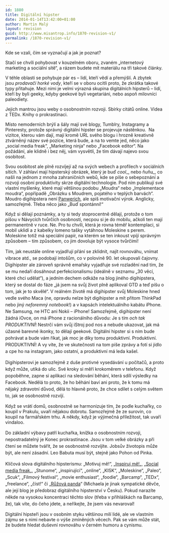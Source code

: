 ```yaml
---
id: 1880
title: Digitální hipster
date: 2014-01-14T13:42:00+01:00
author: Martin Malý
layout: revision
guid: http://www.misantrop.info/1870-revision-v1/
permalink: /1870-revision-v1/
---
```

Kde se vzali, čím se vyznačují a jak je poznat?

<!--more-->

Stačí se chvíli pohybovat v kouzelném oboru, zvaném &#8222;internetový marketing a sociální sítě&#8220;, a rázem budete mít materiálu na tři takové články.

V téhle oblasti se pohybuje pár es &#8211; lidí, kteří vědí a přemýšlí. A zbytek jsou _prodavači horké vody_, kteří se v oboru ocitli proto, že zkrátka takové typy přitahuje. Mezi nimi je velmi výrazná skupina digitálních hipsterů &#8211; lidí, kteří by byli geeky, kdyby geekové byli vegetariáni, nebo aspoň milovníci paleodiety.

Jejich mantrou jsou weby o osobnostním rozvoji. Sbírky citátů online. Videa z TEDx. Knihy o prokrastinaci.

Místo nemoderních brýlí a šály mají své blogy, Tumblry, Instagramy a Pinteresty, protože správný digitální hipster se projevuje nástěnkou.  Na vizitce, kterou vám dají, mají kromě URL svého blogu i hrozně kreativně ztvárněný název své pozice, která bude, a na to vemte jed, něco jako &#8222;social media freak&#8220;, &#8222;Marketing ninja&#8220; nebo &#8222;Facebook editor&#8220;. Na požádání, ale klidně i bez něj, vám vysvětlí, že tím dávají najevo svou osobitost.

Svou osobitost ale plně rozvíjejí až na svých webech a profilech v sociálních sítích. V záhlaví mají hipsterský obrázek, který je buď _cool__, nebo ňuňu_, co našli na jednom z mnoha zahraničních webů, kde se píše o sebepoznání a rozvoji osobní produktivity skrze digitální technologie. Pod ním publikují své vlastní myšlenky, které mají většinou podobu &#8222;Moudra&#8220; nebo &#8222;Implementace moudra&#8220;, popřípadě &#8222;Obrázku s Moudrem, pojatého v teplých barvách&#8220;. Moudro digihipstera není [Panwerich](http://www.misantrop.info/panwerich/ "Panwerich"), ale spíš motivační výrok. Anglicky, samozřejmě. Třeba něco jako &#8222;Buď spontánní!&#8220;

Když si dělají poznámky, a ty si tedy stoprocentně dělají, protože o tom píšou v Návycích tvůrčích osobností, necpou si je do mobilu, ačkoli ten mají permanentně v ruce. Ne. Pro tu chvíli, která je rovna téměř kontemplaci, si mobil uklidí a z kabelky lomeno tašky vytáhnou Moleskine s perem. Moleskine totiž má speciální papír, na kterém se ten inkoust vpíjí správným způsobem &#8211; tím způsobem, co jim dovoluje být vysoce tvůrčími!

<span style="line-height: 1.5em;">Tím, jak neustále online vyjadřují přání se zklidnit, najít rovnováhu, vnímat vibrace atd., se podobají intošům, co v polovině 90. let okupovali čajovny. Digihipster ale zároveň správně emařsky vyjadřuje své rozladění nad tím, že se mu nedaří dosáhnout perfekcionalismu (ideálně v seznamu &#8222;30 věcí, které chci udělat&#8220;), a jedním dechem odkáže na blog jiného digihipstera, který se dostal do fáze &#8222;já jsem na svůj život plně aplikoval GTD a teď píšu o tom, jak je to skvělé&#8220;. V reálném životě má digihipster svůj Moleskine hned vedle svého Maca (ne, opravdu nelze být digihipster a mít přitom ThinkPad nebo jiný <em>neforemný notebook</em>!) a v kapsách intelektuálního kabátu iPhone. Ne Samsung, ne HTC ani Nokii &#8211; iPhone! Samozřejmě, digihipster není žádná iOvce, on má iPhone z racionálního důvodu: Je s tím <em>och tak PRODUKTIVNÍ</em>! Nestrčí vám svůj iStroj pod nos a nebude ukazovat, jak má úžasné barevné ikonky, to dělají geekové. Digitální hipster si s ním bude pohrávat a bude vám říkat, jak moc je díky tomu produktivní. Produktivní. PRODUKTIVNÍ! A vy víte, že ve skutečnosti na tom píše zprávy a fotí si jídlo a cpe ho na instagram, jako ostatní, a produktivní má leda kašel.</span>

<span style="line-height: 1.5em;">Digihipsterovi je samozřejmě z duše protivné vysedávání u počítačů, a proto když může, utíká do ulic. Své kroky si měří krokoměrem v telefonu. Když popoběhne, zapne si aplikaci na sledování běhání, která sdílí výsledky na Facebook. Nedělá to proto, že ho běhání baví ani proto, že k tomu má nějaký zdravotní důvod, dělá to hlavně proto, že chce sdílet s celým světem to, jak se osobnostně rozvíjí.</span>

Když se vrátí domů, osobnostně se harmonizuje tím, že podle kuchařky, co koupil v Prakulu, uvaří nějakou dobrotu. Samozřejmě že ze surovin, co koupil na farmářském trhu. A někdy, když je výjimečná příležitost, tak uvaří vindaloo.

<span style="line-height: 1.5em;">Do základní výbavy patří kuchařka, knížka o osobnostním rozvoji, nepostradatelný je Konec prokrastinace. Jsou v tom velké obrázky a při čtení se můžete tvářit, že se osobnostně rozvíjíte. Jobsův životopis může být, ale není zásadní. Leo Babuta musí být, stejně jako Pohon od Pinka.</span>

Klíčová slova digitálního hipsterismu: &#8222;Motivuj mě!&#8220;, &#8222;[Inspiruj mě!](http://finmag.penize.cz/kaleidoskop/279610-mor-jmenem-inspirace)&#8222;, <span style="line-height: 1.5em;">&#8222;<a href="http://www.lenilumpik.cz/2013/12/dreams-are-made-to-happen-always/">Social media freak</a>&#8222;, &#8222;Stunome&#8220;, &#8222;inspirující&#8220;, &#8222;online&#8220;, &#8222;KISK&#8220;, &#8222;Moleskine&#8220;, &#8222;Paleo&#8220;, &#8222;Scuk&#8220;, &#8222;Filmový festival&#8220;, &#8222;movie enthusiast&#8220;, &#8222;foodie&#8220;, &#8222;Barcamp&#8220;, &#8222;TEDx&#8220;, &#8222;freelance&#8220;, &#8222;číst!&#8220; či &#8222;<a href="http://ruzovapanda.blogspot.cz/">Růžová panda</a>&#8220; (Michaela je jinak sympatické děvče, ale její blog je předobraz digitálního hipsterství v Česku). Pokud narazíte někde na vysokou koncentraci těchto slov (třeba v přihláškách na Barcamp, že), tak víte, do čeho jdete, a neříkejte, že jsem vás nevaroval!</span>

Digitální hipsteři jsou v osobním styku většinou milí lidé, ale ve vlastním zájmu se s nimi nebavte o výše zmíněných věcech. Pak se vám může stát, že budete hledat duševní rovnováhu v černém humoru a cynismu.